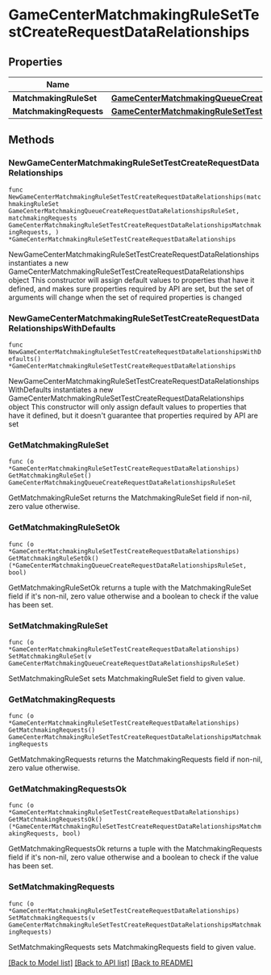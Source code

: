 # GameCenterMatchmakingRuleSetTestCreateRequestDataRelationships

## Properties

Name | Type | Description | Notes
------------ | ------------- | ------------- | -------------
**MatchmakingRuleSet** | [**GameCenterMatchmakingQueueCreateRequestDataRelationshipsRuleSet**](GameCenterMatchmakingQueueCreateRequestDataRelationshipsRuleSet.md) |  | 
**MatchmakingRequests** | [**GameCenterMatchmakingRuleSetTestCreateRequestDataRelationshipsMatchmakingRequests**](GameCenterMatchmakingRuleSetTestCreateRequestDataRelationshipsMatchmakingRequests.md) |  | 

## Methods

### NewGameCenterMatchmakingRuleSetTestCreateRequestDataRelationships

`func NewGameCenterMatchmakingRuleSetTestCreateRequestDataRelationships(matchmakingRuleSet GameCenterMatchmakingQueueCreateRequestDataRelationshipsRuleSet, matchmakingRequests GameCenterMatchmakingRuleSetTestCreateRequestDataRelationshipsMatchmakingRequests, ) *GameCenterMatchmakingRuleSetTestCreateRequestDataRelationships`

NewGameCenterMatchmakingRuleSetTestCreateRequestDataRelationships instantiates a new GameCenterMatchmakingRuleSetTestCreateRequestDataRelationships object
This constructor will assign default values to properties that have it defined,
and makes sure properties required by API are set, but the set of arguments
will change when the set of required properties is changed

### NewGameCenterMatchmakingRuleSetTestCreateRequestDataRelationshipsWithDefaults

`func NewGameCenterMatchmakingRuleSetTestCreateRequestDataRelationshipsWithDefaults() *GameCenterMatchmakingRuleSetTestCreateRequestDataRelationships`

NewGameCenterMatchmakingRuleSetTestCreateRequestDataRelationshipsWithDefaults instantiates a new GameCenterMatchmakingRuleSetTestCreateRequestDataRelationships object
This constructor will only assign default values to properties that have it defined,
but it doesn't guarantee that properties required by API are set

### GetMatchmakingRuleSet

`func (o *GameCenterMatchmakingRuleSetTestCreateRequestDataRelationships) GetMatchmakingRuleSet() GameCenterMatchmakingQueueCreateRequestDataRelationshipsRuleSet`

GetMatchmakingRuleSet returns the MatchmakingRuleSet field if non-nil, zero value otherwise.

### GetMatchmakingRuleSetOk

`func (o *GameCenterMatchmakingRuleSetTestCreateRequestDataRelationships) GetMatchmakingRuleSetOk() (*GameCenterMatchmakingQueueCreateRequestDataRelationshipsRuleSet, bool)`

GetMatchmakingRuleSetOk returns a tuple with the MatchmakingRuleSet field if it's non-nil, zero value otherwise
and a boolean to check if the value has been set.

### SetMatchmakingRuleSet

`func (o *GameCenterMatchmakingRuleSetTestCreateRequestDataRelationships) SetMatchmakingRuleSet(v GameCenterMatchmakingQueueCreateRequestDataRelationshipsRuleSet)`

SetMatchmakingRuleSet sets MatchmakingRuleSet field to given value.


### GetMatchmakingRequests

`func (o *GameCenterMatchmakingRuleSetTestCreateRequestDataRelationships) GetMatchmakingRequests() GameCenterMatchmakingRuleSetTestCreateRequestDataRelationshipsMatchmakingRequests`

GetMatchmakingRequests returns the MatchmakingRequests field if non-nil, zero value otherwise.

### GetMatchmakingRequestsOk

`func (o *GameCenterMatchmakingRuleSetTestCreateRequestDataRelationships) GetMatchmakingRequestsOk() (*GameCenterMatchmakingRuleSetTestCreateRequestDataRelationshipsMatchmakingRequests, bool)`

GetMatchmakingRequestsOk returns a tuple with the MatchmakingRequests field if it's non-nil, zero value otherwise
and a boolean to check if the value has been set.

### SetMatchmakingRequests

`func (o *GameCenterMatchmakingRuleSetTestCreateRequestDataRelationships) SetMatchmakingRequests(v GameCenterMatchmakingRuleSetTestCreateRequestDataRelationshipsMatchmakingRequests)`

SetMatchmakingRequests sets MatchmakingRequests field to given value.



[[Back to Model list]](../README.md#documentation-for-models) [[Back to API list]](../README.md#documentation-for-api-endpoints) [[Back to README]](../README.md)


